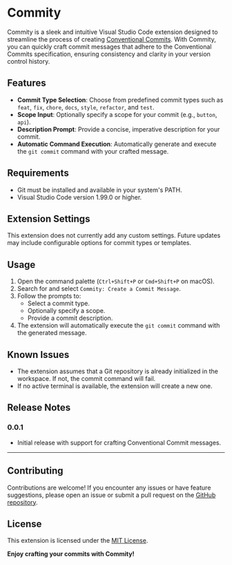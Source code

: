 # Commity

Commity is a sleek and intuitive Visual Studio Code extension designed to streamline the process of creating [Conventional Commits](https://www.conventionalcommits.org/). With Commity, you can quickly craft commit messages that adhere to the Conventional Commits specification, ensuring consistency and clarity in your version control history.

## Features

- **Commit Type Selection**: Choose from predefined commit types such as `feat`, `fix`, `chore`, `docs`, `style`, `refactor`, and `test`.
- **Scope Input**: Optionally specify a scope for your commit (e.g., `button`, `api`).
- **Description Prompt**: Provide a concise, imperative description for your commit.
- **Automatic Command Execution**: Automatically generate and execute the `git commit` command with your crafted message.

## Requirements

- Git must be installed and available in your system's PATH.
- Visual Studio Code version 1.99.0 or higher.

## Extension Settings

This extension does not currently add any custom settings. Future updates may include configurable options for commit types or templates.

## Usage

1. Open the command palette (`Ctrl+Shift+P` or `Cmd+Shift+P` on macOS).
2. Search for and select `Commity: Create a Commit Message`.
3. Follow the prompts to:
   - Select a commit type.
   - Optionally specify a scope.
   - Provide a commit description.
4. The extension will automatically execute the `git commit` command with the generated message.

## Known Issues

- The extension assumes that a Git repository is already initialized in the workspace. If not, the commit command will fail.
- If no active terminal is available, the extension will create a new one.

## Release Notes

### 0.0.1

- Initial release with support for crafting Conventional Commit messages.

---

## Contributing

Contributions are welcome! If you encounter any issues or have feature suggestions, please open an issue or submit a pull request on the [GitHub repository](https://github.com/your-repo/commity).

## License

This extension is licensed under the [MIT License](LICENSE).

**Enjoy crafting your commits with Commity!**